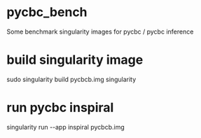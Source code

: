# pycbc_bench
Some benchmark singularity images for pycbc / pycbc inference

# build singularity image
sudo singularity build pycbcb.img singularity

# run pycbc inspiral
singularity run --app inspiral pycbcb.img
